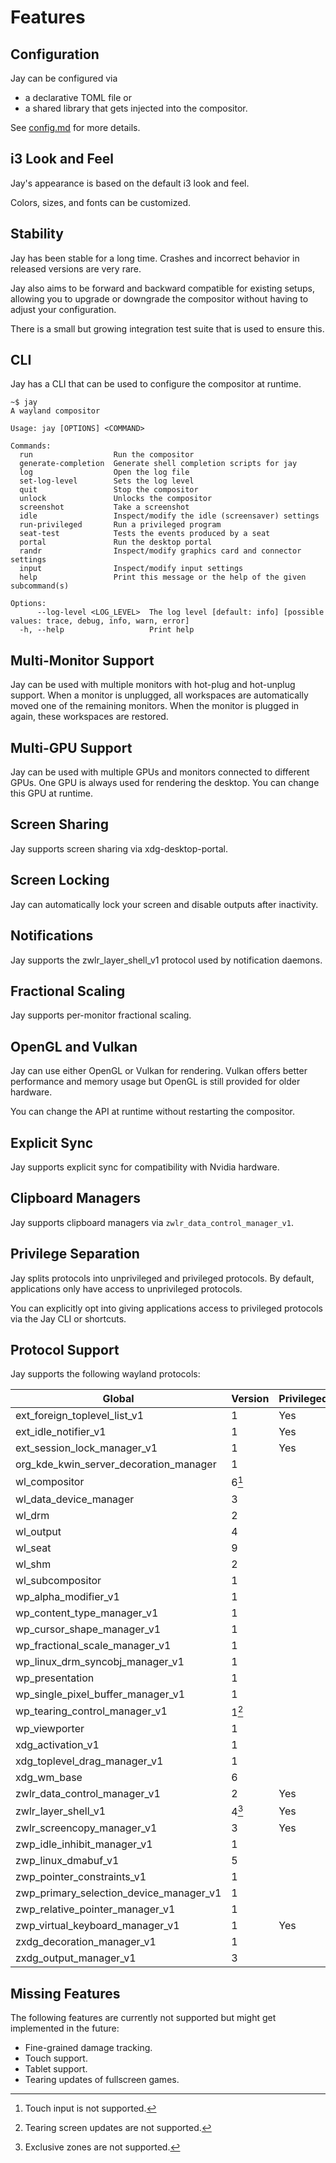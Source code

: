 # Features

## Configuration

Jay can be configured via

- a declarative TOML file or
- a shared library that gets injected into the compositor.

See [config.md](config.md) for more details.

## i3 Look and Feel

Jay's appearance is based on the default i3 look and feel.

Colors, sizes, and fonts can be customized.

## Stability

Jay has been stable for a long time.
Crashes and incorrect behavior in released versions are very rare.

Jay also aims to be forward and backward compatible for existing setups, allowing you to
upgrade or downgrade the compositor without having to adjust your configuration.

There is a small but growing integration test suite that is used to ensure this.

## CLI

Jay has a CLI that can be used to configure the compositor at runtime.

```
~$ jay
A wayland compositor

Usage: jay [OPTIONS] <COMMAND>

Commands:
  run                  Run the compositor
  generate-completion  Generate shell completion scripts for jay
  log                  Open the log file
  set-log-level        Sets the log level
  quit                 Stop the compositor
  unlock               Unlocks the compositor
  screenshot           Take a screenshot
  idle                 Inspect/modify the idle (screensaver) settings
  run-privileged       Run a privileged program
  seat-test            Tests the events produced by a seat
  portal               Run the desktop portal
  randr                Inspect/modify graphics card and connector settings
  input                Inspect/modify input settings
  help                 Print this message or the help of the given subcommand(s)

Options:
      --log-level <LOG_LEVEL>  The log level [default: info] [possible values: trace, debug, info, warn, error]
  -h, --help                   Print help
```

## Multi-Monitor Support

Jay can be used with multiple monitors with hot-plug and hot-unplug support.
When a monitor is unplugged, all workspaces are automatically moved one of the remaining
monitors.
When the monitor is plugged in again, these workspaces are restored.

## Multi-GPU Support

Jay can be used with multiple GPUs and monitors connected to different GPUs.
One GPU is always used for rendering the desktop.
You can change this GPU at runtime.

## Screen Sharing

Jay supports screen sharing via xdg-desktop-portal.

## Screen Locking

Jay can automatically lock your screen and disable outputs after inactivity.

## Notifications

Jay supports the zwlr_layer_shell_v1 protocol used by notification daemons.

## Fractional Scaling

Jay supports per-monitor fractional scaling.

## OpenGL and Vulkan

Jay can use either OpenGL or Vulkan for rendering.
Vulkan offers better performance and memory usage but OpenGL is still provided for
older hardware.

You can change the API at runtime without restarting the compositor.

## Explicit Sync

Jay supports explicit sync for compatibility with Nvidia hardware.

## Clipboard Managers

Jay supports clipboard managers via `zwlr_data_control_manager_v1`.

## Privilege Separation

Jay splits protocols into unprivileged and privileged protocols.
By default, applications only have access to unprivileged protocols.

You can explicitly opt into giving applications access to privileged protocols via the Jay CLI or shortcuts.

## Protocol Support

Jay supports the following wayland protocols:

| Global                                  | Version          | Privileged |
|-----------------------------------------|:-----------------|------------|
| ext_foreign_toplevel_list_v1            | 1                | Yes        |
| ext_idle_notifier_v1                    | 1                | Yes        |
| ext_session_lock_manager_v1             | 1                | Yes        |
| org_kde_kwin_server_decoration_manager  | 1                |            |
| wl_compositor                           | 6[^no_touch]     |            |
| wl_data_device_manager                  | 3                |            |
| wl_drm                                  | 2                |            |
| wl_output                               | 4                |            |
| wl_seat                                 | 9                |            |
| wl_shm                                  | 2                |            |
| wl_subcompositor                        | 1                |            |
| wp_alpha_modifier_v1                    | 1                |            |
| wp_content_type_manager_v1              | 1                |            |
| wp_cursor_shape_manager_v1              | 1                |            |
| wp_fractional_scale_manager_v1          | 1                |            |
| wp_linux_drm_syncobj_manager_v1         | 1                |            |
| wp_presentation                         | 1                |            |
| wp_single_pixel_buffer_manager_v1       | 1                |            |
| wp_tearing_control_manager_v1           | 1[^no_tearing]   |            |
| wp_viewporter                           | 1                |            |
| xdg_activation_v1                       | 1                |            |
| xdg_toplevel_drag_manager_v1            | 1                |            |
| xdg_wm_base                             | 6                |            |
| zwlr_data_control_manager_v1            | 2                | Yes        |
| zwlr_layer_shell_v1                     | 4[^no_exclusive] | Yes        |
| zwlr_screencopy_manager_v1              | 3                | Yes        |
| zwp_idle_inhibit_manager_v1             | 1                |            |
| zwp_linux_dmabuf_v1                     | 5                |            |
| zwp_pointer_constraints_v1              | 1                |            |
| zwp_primary_selection_device_manager_v1 | 1                |            |
| zwp_relative_pointer_manager_v1         | 1                |            |
| zwp_virtual_keyboard_manager_v1         | 1                | Yes        |
| zxdg_decoration_manager_v1              | 1                |            |
| zxdg_output_manager_v1                  | 3                |            |

[^no_touch]: Touch input is not supported.
[^no_tearing]: Tearing screen updates are not supported.
[^no_exclusive]: Exclusive zones are not supported.

## Missing Features

The following features are currently not supported but might get implemented in the future:

- Fine-grained damage tracking.
- Touch support.
- Tablet support.
- Tearing updates of fullscreen games.
